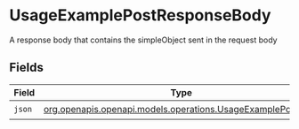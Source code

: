 # UsageExamplePostResponseBody

A response body that contains the simpleObject sent in the request body


## Fields

| Field                                                                                                          | Type                                                                                                           | Required                                                                                                       | Description                                                                                                    |
| -------------------------------------------------------------------------------------------------------------- | -------------------------------------------------------------------------------------------------------------- | -------------------------------------------------------------------------------------------------------------- | -------------------------------------------------------------------------------------------------------------- |
| `json`                                                                                                         | [org.openapis.openapi.models.operations.UsageExamplePostJson](../../models/operations/UsageExamplePostJson.md) | :heavy_check_mark:                                                                                             | N/A                                                                                                            |